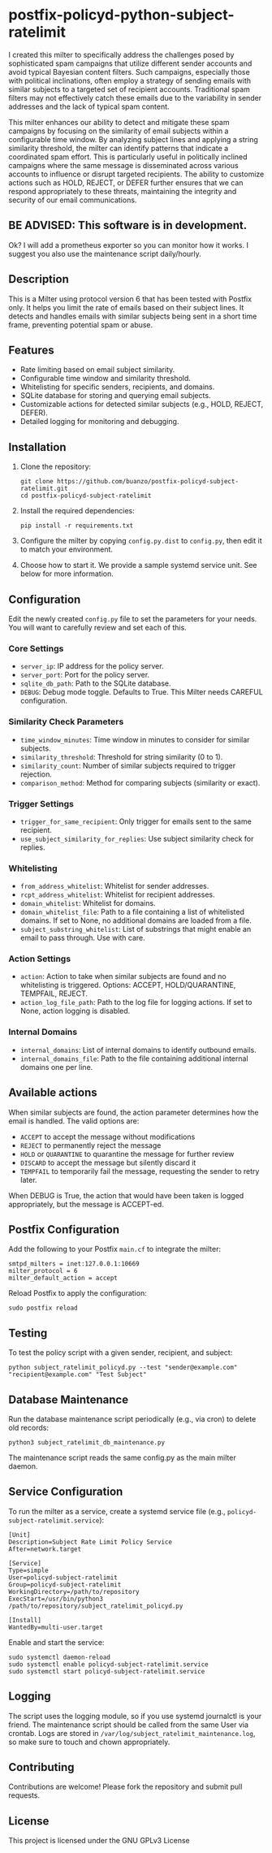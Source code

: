 # postfix-policyd-python-subject-ratelimit

I created this milter to specifically address the challenges posed by
sophisticated spam campaigns that utilize different sender accounts and
avoid typical Bayesian content filters.  Such campaigns, especially those
with political inclinations, often employ a strategy of sending emails with
similar subjects to a targeted set of recipient accounts.  Traditional spam
filters may not effectively catch these emails due to the variability in
sender addresses and the lack of typical spam content.

This milter enhances our ability to detect and mitigate these spam campaigns
by focusing on the similarity of email subjects within a configurable time
window.  By analyzing subject lines and applying a string similarity
threshold, the milter can identify patterns that indicate a coordinated spam
effort.  This is particularly useful in politically inclined campaigns where
the same message is disseminated across various accounts to influence or
disrupt targeted recipients.  The ability to customize actions such as HOLD,
REJECT, or DEFER further ensures that we can respond appropriately to these
threats, maintaining the integrity and security of our email communications.

## BE ADVISED: This software is in development. 

Ok?  I will add a prometheus exporter so you can monitor how it works.  I
suggest you also use the maintenance script daily/hourly.

## Description
This is a Milter using protocol version 6 that has been tested with Postfix
only.  It helps you limit the rate of emails based on their subject lines. 
It detects and handles emails with similar subjects being sent in a short
time frame, preventing potential spam or abuse.

## Features
- Rate limiting based on email subject similarity.
- Configurable time window and similarity threshold.
- Whitelisting for specific senders, recipients, and domains.
- SQLite database for storing and querying email subjects.
- Customizable actions for detected similar subjects (e.g., HOLD, REJECT, DEFER).
- Detailed logging for monitoring and debugging.

## Installation
1. Clone the repository:
   ```
   git clone https://github.com/buanzo/postfix-policyd-subject-ratelimit.git
   cd postfix-policyd-subject-ratelimit
   ```

2. Install the required dependencies:
   ```
   pip install -r requirements.txt
   ```

3. Configure the milter by copying `config.py.dist` to `config.py`, then edit it to match your environment.

4. Choose how to start it. We provide a sample systemd service unit. See below for more information.

## Configuration

Edit the newly created `config.py` file to set the parameters for your needs. You will want to carefully review and set each of this.

### Core Settings
- `server_ip`: IP address for the policy server.
- `server_port`: Port for the policy server.
- `sqlite_db_path`: Path to the SQLite database.
- `DEBUG`: Debug mode toggle. Defaults to True. This Milter needs CAREFUL configuration.

### Similarity Check Parameters
- `time_window_minutes`: Time window in minutes to consider for similar subjects.
- `similarity_threshold`: Threshold for string similarity (0 to 1).
- `similarity_count`: Number of similar subjects required to trigger rejection.
- `comparison_method`: Method for comparing subjects (similarity or exact).

### Trigger Settings
- `trigger_for_same_recipient`: Only trigger for emails sent to the same recipient.
- `use_subject_similarity_for_replies`: Use subject similarity check for replies.

### Whitelisting
- `from_address_whitelist`: Whitelist for sender addresses.
- `rcpt_address_whitelist`: Whitelist for recipient addresses.
- `domain_whitelist`: Whitelist for domains.
- `domain_whitelist_file`: Path to a file containing a list of whitelisted domains. If set to None, no additional domains are loaded from a file.
- `subject_substring_whitelist`: List of substrings that might enable an email to pass through. Use with care.

### Action Settings
- `action`: Action to take when similar subjects are found and no whitelisting is triggered. Options: ACCEPT, HOLD/QUARANTINE, TEMPFAIL, REJECT.
- `action_log_file_path`: Path to the log file for logging actions. If set to None, action logging is disabled.

### Internal Domains
- `internal_domains`: List of internal domains to identify outbound emails.
- `internal_domains_file`: Path to the file containing additional internal domains one per line.

## Available actions

When similar subjects are found, the action parameter determines how the
email is handled.  The valid options are:

- `ACCEPT` to accept the message without modifications
- `REJECT` to permanently reject the message
- `HOLD` or `QUARANTINE` to quarantine the message for further review
- `DISCARD` to accept the message but silently discard it
- `TEMPFAIL` to temporarily fail the message, requesting the sender to retry later.

When DEBUG is True, the action that would have been taken is logged appropriately, but the message is ACCEPT-ed.

## Postfix Configuration
Add the following to your Postfix `main.cf` to integrate the milter:

```
smtpd_milters = inet:127.0.0.1:10669
milter_protocol = 6
milter_default_action = accept
```

Reload Postfix to apply the configuration:
```
sudo postfix reload
```

## Testing
To test the policy script with a given sender, recipient, and subject:
```
python subject_ratelimit_policyd.py --test "sender@example.com" "recipient@example.com" "Test Subject"
```

## Database Maintenance
Run the database maintenance script periodically (e.g., via cron) to delete old records:
```
python3 subject_ratelimit_db_maintenance.py
```

The maintenance script reads the same config.py as the main milter daemon.

## Service Configuration
To run the milter as a service, create a systemd service file (e.g., `policyd-subject-ratelimit.service`):

```
[Unit]
Description=Subject Rate Limit Policy Service
After=network.target

[Service]
Type=simple
User=policyd-subject-ratelimit
Group=policyd-subject-ratelimit
WorkingDirectory=/path/to/repository
ExecStart=/usr/bin/python3 /path/to/repository/subject_ratelimit_policyd.py

[Install]
WantedBy=multi-user.target
```

Enable and start the service:
```
sudo systemctl daemon-reload
sudo systemctl enable policyd-subject-ratelimit.service
sudo systemctl start policyd-subject-ratelimit.service
```

## Logging
The script uses the logging module, so if you use systemd journalctl is your friend. The maintenance script should be called from the same User via crontab.
Logs are stored in `/var/log/subject_ratelimit_maintenance.log`, so make sure to touch and chown appropriately.

## Contributing
Contributions are welcome! Please fork the repository and submit pull requests.

## License
This project is licensed under the GNU GPLv3 License

